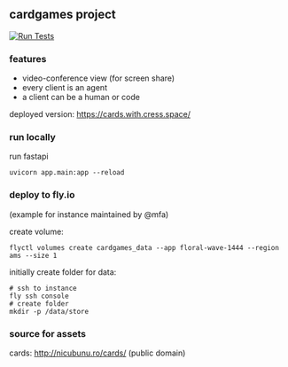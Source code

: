## cardgames project

[![Run Tests](https://github.com/mfa/cardgames/actions/workflows/tests.yml/badge.svg?branch=main)](https://github.com/mfa/cardgames/actions/workflows/tests.yml)

### features

- video-conference view (for screen share)
- every client is an agent
- a client can be a human or code

deployed version: <https://cards.with.cress.space/>

### run locally

run fastapi
```
uvicorn app.main:app --reload
```


### deploy to fly.io

(example for instance maintained by @mfa)

create volume:
```
flyctl volumes create cardgames_data --app floral-wave-1444 --region ams --size 1
```

initially create folder for data:
```
# ssh to instance
fly ssh console
# create folder
mkdir -p /data/store
```


### source for assets

cards: http://nicubunu.ro/cards/ (public domain)
